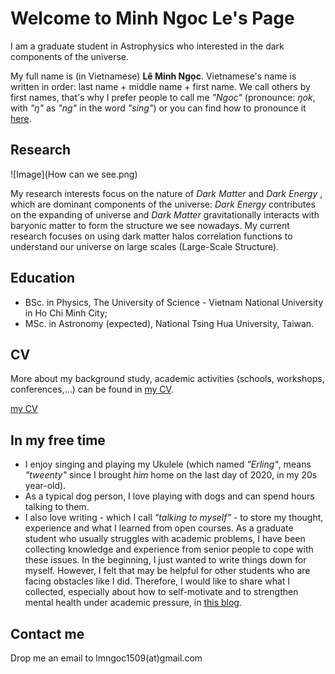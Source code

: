 # Welcome to Minh Ngoc Le's Page

I am a graduate student in Astrophysics who interested in the dark components of the universe. 

My full name is (in Vietnamese) **Lê Minh Ngọc**. Vietnamese's name is written in order: last name + middle name + first name.  We call others by first names, that's why I prefer people to call me _"Ngoc"_ (pronounce: _ŋok_, with _"ŋ"_ as _"ng"_ in the word _"sing"_) or you can find how to pronounce it [here](https://forvo.com/user/ngocle0915/).

## Research

![Image](How can we see.png)

My research interests focus on the nature of _Dark Matter_ and _Dark Energy_ , which are dominant components of the universe: _Dark Energy_ contributes on the expanding of universe and _Dark Matter_ gravitationally interacts with baryonic matter to form the structure we see nowadays. My current research focuses on using dark matter halos correlation functions to understand our universe on large scales (Large-Scale Structure).  

## Education

- BSc. in Physics, The University of Science - Vietnam National University in Ho Chi Minh City;
- MSc. in Astronomy (expected), National Tsing Hua University, Taiwan. 

## CV
More about my background study, academic activities (schools, workshops, conferences,...) can be found in [my CV](https://drive.google.com/file/d/1xefyu0NrpB174s0iomoqaOheHzOX4cFE/view?usp=sharing).

[my CV](Minh_Ngoc_LE_CV.pdf)

## In my free time

- I enjoy singing and playing my Ukulele (which named _"Erling"_, means _"tweenty"_ since I brought _him_ home on the last day of 2020, in my 20s year-old).
- As a typical dog person, I love playing with dogs and can spend hours talking to them.
- I also love writing - which I call _"talking to myself"_ - to store my thought, experience and what I learned from open courses. As a graduate student who usually struggles with academic problems, I have been collecting knowledge and experience from senior people to cope with these issues. In the beginning, I just wanted to write things down for myself. However, I felt that may be helpful for other students who are facing obstacles like I did. Therefore, I would like to share what I collected, especially about how to self-motivate and to strengthen mental health under academic pressure, in [this blog](https://life-of-a-grad-student.blogspot.com/).

## Contact me

Drop me an email to lmngoc1509(at)gmail.com
